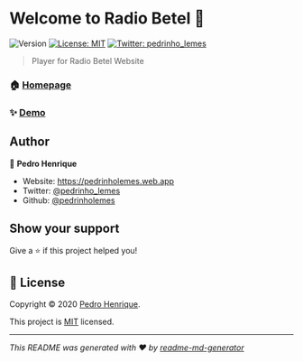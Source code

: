 # Welcome to Radio Betel 👋
![Version](https://img.shields.io/badge/version-0.1.0-blue.svg?cacheSeconds=2592000)
[![License: MIT](https://img.shields.io/badge/License-MIT-yellow.svg)](blob/master/LICENCE)
[![Twitter: pedrinho\_lemes](https://img.shields.io/twitter/follow/pedrinho\_lemes.svg?style=social)](https://twitter.com/pedrinho\_lemes)

> Player for Radio Betel Website

### 🏠 [Homepage](https://radiobetelfm.com.br)

### ✨ [Demo](https://radiobetelfm.web.app)

## Author

👤 **Pedro Henrique**

* Website: https://pedrinholemes.web.app
* Twitter: [@pedrinho\_lemes](https://twitter.com/pedrinho\_lemes)
* Github: [@pedrinholemes](https://github.com/pedrinholemes)

## Show your support

Give a ⭐️ if this project helped you!


## 📝 License

Copyright © 2020 [Pedro Henrique](https://github.com/pedrinholemes).

This project is [MIT](blob/master/LICENCE) licensed.

***
_This README was generated with ❤️ by [readme-md-generator](https://github.com/kefranabg/readme-md-generator)_
